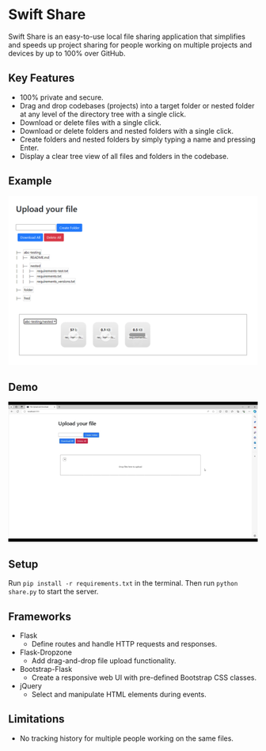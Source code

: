 # Swift Share

Swift Share is an easy-to-use local file sharing application that simplifies and speeds up project sharing for people working on multiple projects and devices by up to 100% over GitHub.

## Key Features
* 100% private and secure.
* Drag and drop codebases (projects) into a target folder or nested folder at any level of the directory tree with a single click.
* Download or delete files with a single click.
* Download or delete folders and nested folders with a single click.
* Create folders and nested folders by simply typing a name and pressing Enter.
* Display a clear tree view of all files and folders in the codebase.

## Example
<img src="./data/example.png" alt="Example" width="690">

## Demo
![](./data/walkthrough.gif)

## Setup
Run `pip install -r requirements.txt` in the terminal. Then run `python share.py` to start the server.

## Frameworks
* Flask
    - Define routes and handle HTTP requests and responses.
* Flask-Dropzone
    - Add drag-and-drop file upload functionality.
* Bootstrap-Flask
    - Create a responsive web UI with pre-defined Bootstrap CSS classes.
* jQuery
    - Select and manipulate HTML elements during events.

## Limitations
* No tracking history for multiple people working on the same files.